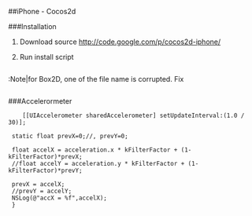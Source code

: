 
##iPhone - Cocos2d

###Installation

1. Download source
http://code.google.com/p/cocos2d-iphone/

2. Run install script
```macos
 ```

:Note|for Box2D, one of the file name is corrupted. Fix 
```macos
 ```
###Accelerormeter
```macos
 	[[UIAccelerometer sharedAccelerometer] setUpdateInterval:(1.0 / 30)];
 ```
```macos
 static float prevX=0;//, prevY=0;
 	
 float accelX = acceleration.x * kFilterFactor + (1- kFilterFactor)*prevX;
 //float accelY = acceleration.y * kFilterFactor + (1- kFilterFactor)*prevY;
 	
 prevX = accelX;
 //prevY = accelY;
 NSLog(@"accX = %f",accelX);	
 }
 ```






